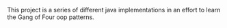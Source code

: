 This project is a series of different java implementations in an effort to learn the Gang of Four oop patterns.